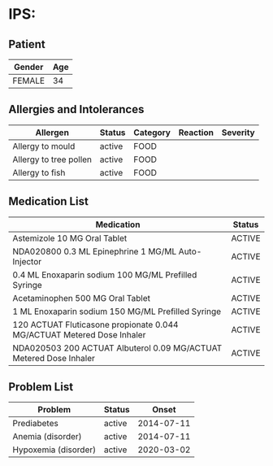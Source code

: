 # IPS:

## Patient

|Gender|Age|
|---|---|
|FEMALE|34|

## Allergies and Intolerances

|Allergen|Status|Category|Reaction|Severity|
|---|---|---|---|---|
|Allergy to mould|active|FOOD|||
|Allergy to tree pollen|active|FOOD|||
|Allergy to fish|active|FOOD|||

## Medication List

|Medication|Status|
|---|---|
|Astemizole 10 MG Oral Tablet|ACTIVE|
|NDA020800 0.3 ML Epinephrine 1 MG/ML Auto-Injector|ACTIVE|
|0.4 ML Enoxaparin sodium 100 MG/ML Prefilled Syringe|ACTIVE|
|Acetaminophen 500 MG Oral Tablet|ACTIVE|
|1 ML Enoxaparin sodium 150 MG/ML Prefilled Syringe|ACTIVE|
|120 ACTUAT Fluticasone propionate 0.044 MG/ACTUAT Metered Dose Inhaler|ACTIVE|
|NDA020503 200 ACTUAT Albuterol 0.09 MG/ACTUAT Metered Dose Inhaler|ACTIVE|

## Problem List

|Problem|Status|Onset|
|---|---|---|
|Prediabetes|active|2014-07-11|
|Anemia (disorder)|active|2014-07-11|
|Hypoxemia (disorder)|active|2020-03-02|

